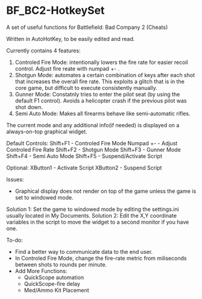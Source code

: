 # BF_BC2-HotkeySet
A set of useful functions for Battlefield: Bad Company 2 (Cheats)

Written in AutoHotKey, to be easily edited and read.

Currently contains 4 features:
1. Controled Fire Mode: intentionally lowers the fire rate for easier recoil control. Adjust fire reate with numpad +- .
2. Shotgun Mode: automates a certain combination of keys after each shot that increases the overall fire rate. This exploits a glitch that is in the core game, but difficult to execute consistently manually.
3. Gunner Mode: Constatnly tries to enter the pilot seat (by using the default F1 control). Avoids a helicopter crash if the previous pilot was shot down.
4. Semi Auto Mode: Makes all firearms behave like semi-automatic rifles.

The current mode and any additional info(if needed) is displayed on a always-on-top graphical widget.

Default Controls:
Shift+F1 - Controled Fire Mode
  Numpad +- - Adjust Controled Fire Rate
Shift+F2 - Shotgun Mode
Shift+F3 - Gunner Mode
Shift+F4 - Semi Auto Mode
Shift+F5 - Suspend/Activate Script 

Optional:
XButton1 - Activate Script
XButton2 - Suspend Script


Issues:
* Graphical display does not render on top of the game unless the game is set to windowed mode.

Solution 1: Set the game to windowed mode by editing the settings.ini usually located in My Documents.
Solution 2: Edit the X,Y coordinate variables in the script to move the widget to a second monitor if you have one.


To-do:
* Find a better way to communicate data to the end user.
* In Controled Fire Mode, change the fire-rate metric from miliseconds between shots to rounds per minute.
* Add More Functions:
   - QuickScope automation
   - QuickScope-fire delay
   - Med/Ammo Kit Placement
